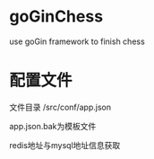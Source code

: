 # goGinChess
use goGin framework to finish chess

# 配置文件
文件目录 /src/conf/app.json

app.json.bak为模板文件

redis地址与mysql地址信息获取
